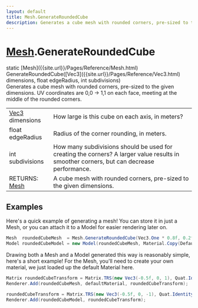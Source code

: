 ```yaml
---
layout: default
title: Mesh.GenerateRoundedCube
description: Generates a cube mesh with rounded corners, pre-sized to the given dimensions. UV coordinates are 0,0 -> 1,1 on each face, meeting at the middle of the rounded corners.
---
```

# [Mesh]({{site.url}}/Pages/Reference/Mesh.html).GenerateRoundedCube
<div class='signature' markdown='1'>
static [Mesh]({{site.url}}/Pages/Reference/Mesh.html) GenerateRoundedCube([Vec3]({{site.url}}/Pages/Reference/Vec3.html) dimensions, float edgeRadius, int subdivisions)
</div>
Generates a cube mesh with rounded corners, pre-sized to the given
dimensions. UV coordinates are 0,0 -> 1,1 on each face, meeting at the middle of the rounded
corners.

|  |  |
|--|--|
|[Vec3]({{site.url}}/Pages/Reference/Vec3.html) dimensions|How large is this cube on each axis, in meters?|
|float edgeRadius|Radius of the corner rounding, in meters.|
|int subdivisions|How many subdivisions should be used for creating the corners?              A larger value results in smoother corners, but can decrease performance.|
|RETURNS: [Mesh]({{site.url}}/Pages/Reference/Mesh.html)|A cube mesh with rounded corners, pre-sized to the given dimensions.|




## Examples

Here's a quick example of generating a mesh! You can store it in just a
Mesh, or you can attach it to a Model for easier rendering later on.
```csharp
Mesh  roundedCubeMesh  = Mesh.GenerateRoundedCube(Vec3.One * 0.8f, 0.2f);
Model roundedCubeModel = new Model(roundedCubeMesh, Material.Copy(DefaultIds.material));
```
Drawing both a Mesh and a Model generated this way is reasonably simple,
here's a short example! For the Mesh, you'll need to create your own material,
we just loaded up the default Material here.
```csharp
Matrix roundedCubeTransform = Matrix.TRS(new Vec3(-0.5f, 0, 1), Quat.Identity, Vec3.One);
Renderer.Add(roundedCubeMesh, defaultMaterial, roundedCubeTransform);

roundedCubeTransform = Matrix.TRS(new Vec3(-0.5f, 0, -1), Quat.Identity, Vec3.One);
Renderer.Add(roundedCubeModel, roundedCubeTransform);
```

